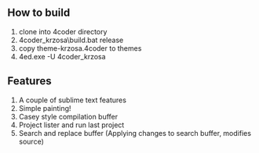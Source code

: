 ## How to build

1. clone into 4coder directory
2. 4coder_krzosa\build.bat release
3. copy theme-krzosa.4coder to themes
4. 4ed.exe -U 4coder_krzosa

## Features

1. A couple of sublime text features
2. Simple painting!
3. Casey style compilation buffer
4. Project lister and run last project
5. Search and replace buffer (Applying changes to search buffer, modifies source)

